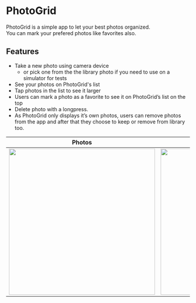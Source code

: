 # PhotoGrid

PhotoGrid is a simple app to let your best photos organized. <br/>
You can mark your prefered photos like favorites also.

## Features
  - Take a new photo using camera device 
    - or pick one from the the library photo if you need to use on a simulator for tests
  - See your photos on PhotoGrid's list
  - Tap photos in the list to see it larger
  - Users can mark a photo as a favorite to see it on PhotoGrid’s list on the top
  - Delete photo with a longpress. 
  - As PhotoGrid only displays it’s own photos, users can remove photos from the app and after that they choose to keep or remove from library too.


  Photos      |  Dark Mode  |  
:------------:|:-------------:
<img src="https://user-images.githubusercontent.com/29531/109706593-e946fb80-7b77-11eb-9960-b992611d20e2.png" width="400">|<img src="https://user-images.githubusercontent.com/29531/109711299-79d40a80-7b7d-11eb-8e97-2141dcb0ae63.png" width="400">
